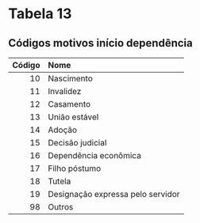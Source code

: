# Tabela 13
## Códigos motivos início dependência

 | Código | Nome                              |
 | -----: | :-------------------------------- |
 | 10     | Nascimento                        |
 | 11     | Invalidez                         |
 | 12     | Casamento                         |
 | 13     | União estável                     |
 | 14     | Adoção                            |
 | 15     | Decisão judicial                  |
 | 16     | Dependência econômica             |
 | 17     | Filho póstumo                     |
 | 18     | Tutela                            |
 | 19     | Designação expressa pelo servidor |
 | 98     | Outros                            |
